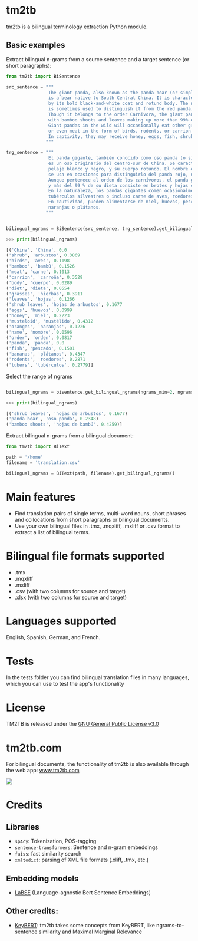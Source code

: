 # tm2tb
tm2tb is a bilingual terminology extraction Python module.

## Basic examples

Extract bilingual n-grams from a source sentence and a target sentence (or short paragraphs):

```python
from tm2tb import BiSentence

src_sentence = """ 
                The giant panda, also known as the panda bear (or simply the panda), 
                is a bear native to South Central China. It is characterised 
                by its bold black-and-white coat and rotund body. The name "giant panda" 
                is sometimes used to distinguish it from the red panda, a neighboring musteloid.
                Though it belongs to the order Carnivora, the giant panda is a folivore, 
                with bamboo shoots and leaves making up more than 99% of its diet. 
                Giant pandas in the wild will occasionally eat other grasses, wild tubers, 
                or even meat in the form of birds, rodents, or carrion. 
                In captivity, they may receive honey, eggs, fish, shrub leaves, oranges, or bananas.
               """

trg_sentence = """
                El panda gigante, también conocido como oso panda (o simplemente panda), 
                es un oso originario del centro-sur de China. Se caracteriza por su llamativo
                pelaje blanco y negro, y su cuerpo rotundo. El nombre de "panda gigante" 
                se usa en ocasiones para distinguirlo del panda rojo, un mustélido parecido. 
                Aunque pertenece al orden de los carnívoros, el panda gigante es folívoro, 
                y más del 99 % de su dieta consiste en brotes y hojas de bambú.
                En la naturaleza, los pandas gigantes comen ocasionalmente otras hierbas, 
                tubérculos silvestres o incluso carne de aves, roedores o carroña.
                En cautividad, pueden alimentarse de miel, huevos, pescado, hojas de arbustos,
                naranjas o plátanos.
               """


bilingual_ngrams = BiSentence(src_sentence, trg_sentence).get_bilingual_ngrams()
```

```python
>>> print(bilingual_ngrams)

[('China', 'China', 0.0
('shrub', 'arbustos', 0.3869
('birds', 'aves', 0.1198
('bamboo', 'bambú', 0.1526
('meat', 'carne', 0.1013
('carrion', 'carroña', 0.3529
('body', 'cuerpo', 0.0289
('diet', 'dieta', 0.0554
('grasses', 'hierbas', 0.3911
('leaves', 'hojas', 0.1266
('shrub leaves', 'hojas de arbustos', 0.1677
('eggs', 'huevos', 0.0999
('honey', 'miel', 0.2223
('musteloid', 'mustélido', 0.4312
('oranges', 'naranjas', 0.1226
('name', 'nombre', 0.0596
('order', 'orden', 0.0817
('panda', 'panda', 0.0
('fish', 'pescado', 0.1501
('bananas', 'plátanos', 0.4347
('rodents', 'roedores', 0.2871
('tubers', 'tubérculos', 0.2779)]
```

Select the range of ngrams

```python

bilingual_ngrams = bisentence.get_bilingual_ngrams(ngrams_min=2, ngrams_max=3)
```
```python
>>> print(bilingual_ngrams)

[('shrub leaves', 'hojas de arbustos', 0.1677)
('panda bear', 'oso panda', 0.2348)
('bamboo shoots', 'hojas de bambú', 0.4259)]
```

Extract bilingual n-grams from a bilingual document:

```python
from tm2tb import BiText

path = '/home'
filename = 'translation.csv'

bilingual_ngrams = BiText(path, filename).get_bilingual_ngrams()
```

# Main features

- Find translation pairs of single terms, multi-word nouns, short phrases and collocations from short paragraphs or bilingual documents.
- Use your own bilingual files in .tmx, .mqxliff, .mxliff or .csv format to extract a list of bilingual terms.

# Bilingual file formats supported

- .tmx
- .mqxliff
- .mxliff
- .csv (with two columns for source and target)
- .xlsx (with two columns for source and target)

# Languages supported

English, Spanish, German, and French.

# Tests

In the tests folder you can find bilingual translation files in many languages, which you can use to test the app's functionality

# License

TM2TB is released under the [GNU General Public License v3.0](github.com/luismond/tm2tb/blob/main/LICENSE)

# tm2tb.com
For bilingual documents, the functionality of tm2tb is also available through the web app: www.tm2tb.com

![](https://github.com/luismond/tm2tb_web_app/blob/main/static/tm2tb_example_en_es.png?raw=true)

# Credits
## Libraries
- `spAcy`: Tokenization, POS-tagging
- `sentence-transformers`: Sentence and n-gram embeddings
- `faiss`: fast similarity search
- `xmltodict`: parsing of XML file formats (.xliff, .tmx, etc.)

## Embedding models
- [LaBSE](https://huggingface.co/sentence-transformers/LaBSE) (Language-agnostic Bert Sentence Embeddings)

## Other credits:
- [KeyBERT](https://github.com/MaartenGr/KeyBERT): tm2tb takes some concepts from KeyBERT, like ngrams-to-sentence similarity and Maximal Marginal Relevance
